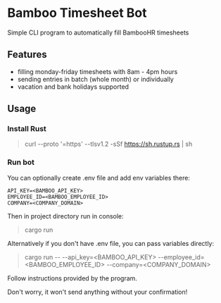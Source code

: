 # Bamboo Timesheet Bot

Simple CLI program to automatically fill BambooHR timesheets 

## Features

- filling monday-friday timesheets with 8am - 4pm hours
- sending entries in batch (whole month) or individually
- vacation and bank holidays supported

## Usage

### Install Rust

> curl --proto '=https' --tlsv1.2 -sSf https://sh.rustup.rs | sh

### Run bot


You can optionally create .env file and add env variables there:

```
API_KEY=<BAMBOO_API_KEY> 
EMPLOYEE_ID=<BAMBOO_EMPLOYEE_ID> 
COMPANY=<COMPANY_DOMAIN>
```

Then in project directory run in console: 
> cargo run

Alternatively if you don't have .env file, you can pass variables directly:

> cargo run -- --api_key=<BAMBOO_API_KEY> --employee_id=<BAMBOO_EMPLOYEE_ID> --company=<COMPANY_DOMAIN>

Follow instructions provided by the program.

Don't worry, it won't send anything without your confirmation!